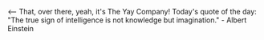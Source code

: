 <-- That, over there, yeah, it's The Yay Company!
Today's quote of the day: "The true sign of intelligence is not knowledge but imagination." - Albert Einstein
